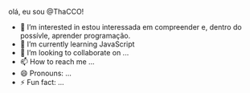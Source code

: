 olá, eu sou @ThaCCO!
- 👀 I’m interested in estou interessada em compreender e, dentro do possívle, aprender programação.
- 🌱 I’m currently learning JavaScript
- 💞️ I’m looking to collaborate on ...
- 📫 How to reach me ...
- 😄 Pronouns: ...
- ⚡ Fun fact: ...
<!---
ThaCCO/ThaCCO is a ✨ special ✨ repository because its `README.md` (this file) appears on your GitHub profile.
You can click the Preview link to take a look at your changes.
--->
